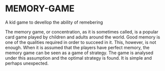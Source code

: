 # MEMORY-GAME
A kid game to devellop the ability of remebering

The memory game, or concentration, as it is sometimes called, is a popular card game played by children and adults around the world. Good memory is one of the qualities 
required in order to succeed in it. This, however, is not enough. When it is assumed that the players have perfect memory, the memory game can be seen as a game of 
strategy. The game is analysed under this assumption and the optimal strategy is found. It is simple and perhaps unexpected.
